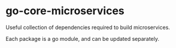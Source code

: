 #  go-core-microservices


Useful collection of dependencies required to build microservices.

Each package is a go module, and can be updated separately.
